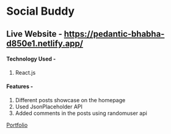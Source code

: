 # Social Buddy

## Live Website - https://pedantic-bhabha-d850e1.netlify.app/

#### Technology Used -

1. React.js

#### Features -

1. Different posts showcase on the homepage
2. Used JsonPlaceholder API
3. Added comments in the posts using randomuser api

[Portfolio][portfolio]

[portfolio]: https://nur-a-alam.me/
